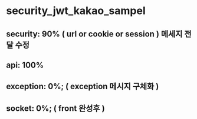 # security_jwt_kakao_sampel

## security: 90% ( url or cookie or session ) 메세지 전달 수정 
## api: 100%
## exception: 0%; ( exception 메시지 구체화 )
## socket: 0%; ( front 완성후 )

